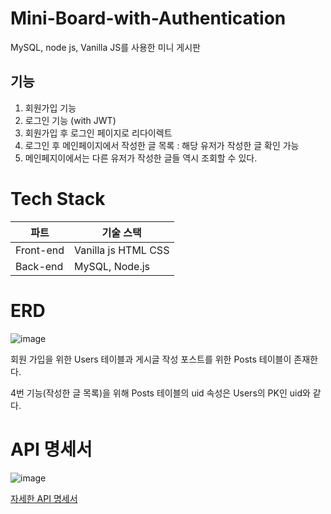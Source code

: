 # Mini-Board-with-Authentication
MySQL, node js, Vanilla JS를 사용한 미니 게시판

## 기능
1. 회원가입 기능
2. 로그인 기능 (with JWT)
3. 회원가입 후 로그인 페이지로 리다이렉트
4. 로그인 후 메인페이지에서 작성한 글 목록 : 해당 유저가 작성한 글 확인 가능
5. 메인페지이에서는 다른 유저가 작성한 글들 역시 조회할 수 있다. 

# Tech Stack
|파트|기술 스택|
|---|---|
|Front-end|Vanilla js HTML CSS|
|Back-end| MySQL, Node.js|

# ERD
![image](https://user-images.githubusercontent.com/47571973/153625981-794e8a72-2851-4cab-b0e9-fbd7f3f23beb.png)

회원 가입을 위한 Users 테이블과 게시글 작성 포스트를 위한 Posts 테이블이 존재한다.

4번 기능(작성한 글 목록)을 위해 Posts 테이블의 uid 속성은 Users의 PK인 uid와 같다.

# API 명세서
![image](https://user-images.githubusercontent.com/47571973/153152788-0b953faf-746c-4bb3-a318-4a5c51de4233.png)

<a href="https://ordinary-bait-736.notion.site/Mini-Board-with-Authentication-API-3021f34860624022805be3498e567158">자세한 API 명세서</a>
